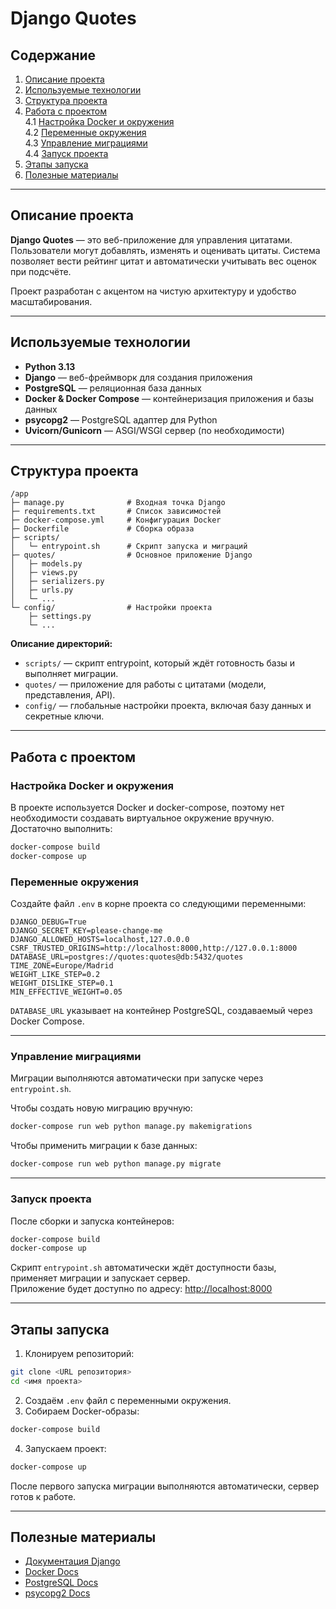 # Django Quotes

## Содержание

1. [Описание проекта](#описание-проекта)  
2. [Используемые технологии](#используемые-технологии)  
3. [Структура проекта](#структура-проекта)  
4. [Работа с проектом](#работа-с-проектом)  
   4.1 [Настройка Docker и окружения](#настройка-docker-и-окружения)  
   4.2 [Переменные окружения](#переменные-окружения)  
   4.3 [Управление миграциями](#управление-миграциями)  
   4.4 [Запуск проекта](#запуск-проекта)  
5. [Этапы запуска](#этапы-запуска)  
6. [Полезные материалы](#полезные-материалы)  

---

## Описание проекта

**Django Quotes** — это веб-приложение для управления цитатами.  
Пользователи могут добавлять, изменять и оценивать цитаты. Система позволяет вести рейтинг цитат и автоматически учитывать вес оценок при подсчёте.  

Проект разработан с акцентом на чистую архитектуру и удобство масштабирования.  

---

## Используемые технологии

- **Python 3.13**  
- **Django** — веб-фреймворк для создания приложения  
- **PostgreSQL** — реляционная база данных  
- **Docker & Docker Compose** — контейнеризация приложения и базы данных  
- **psycopg2** — PostgreSQL адаптер для Python  
- **Uvicorn/Gunicorn** — ASGI/WSGI сервер (по необходимости)  

---

## Структура проекта

```
/app
├─ manage.py              # Входная точка Django
├─ requirements.txt       # Список зависимостей
├─ docker-compose.yml     # Конфигурация Docker
├─ Dockerfile             # Сборка образа
├─ scripts/
│   └─ entrypoint.sh      # Скрипт запуска и миграций
├─ quotes/                # Основное приложение Django
│   ├─ models.py
│   ├─ views.py
│   ├─ serializers.py
│   ├─ urls.py
│   └─ ...
└─ config/                # Настройки проекта
    ├─ settings.py
    └─ ...
```

**Описание директорий:**

- `scripts/` — скрипт entrypoint, который ждёт готовность базы и выполняет миграции.  
- `quotes/` — приложение для работы с цитатами (модели, представления, API).  
- `config/` — глобальные настройки проекта, включая базу данных и секретные ключи.  

---

## Работа с проектом

### Настройка Docker и окружения

В проекте используется Docker и docker-compose, поэтому нет необходимости создавать виртуальное окружение вручную.  
Достаточно выполнить:

```bash
docker-compose build
docker-compose up
```

### Переменные окружения

Создайте файл `.env` в корне проекта со следующими переменными:

```env
DJANGO_DEBUG=True
DJANGO_SECRET_KEY=please-change-me
DJANGO_ALLOWED_HOSTS=localhost,127.0.0.0
CSRF_TRUSTED_ORIGINS=http://localhost:8000,http://127.0.0.1:8000
DATABASE_URL=postgres://quotes:quotes@db:5432/quotes
TIME_ZONE=Europe/Madrid
WEIGHT_LIKE_STEP=0.2
WEIGHT_DISLIKE_STEP=0.1
MIN_EFFECTIVE_WEIGHT=0.05
```

`DATABASE_URL` указывает на контейнер PostgreSQL, создаваемый через Docker Compose.

---

### Управление миграциями

Миграции выполняются автоматически при запуске через `entrypoint.sh`.

Чтобы создать новую миграцию вручную:

```bash
docker-compose run web python manage.py makemigrations
```

Чтобы применить миграции к базе данных:

```bash
docker-compose run web python manage.py migrate
```

---

### Запуск проекта

После сборки и запуска контейнеров:

```bash
docker-compose build
docker-compose up
```

Скрипт `entrypoint.sh` автоматически ждёт доступности базы, применяет миграции и запускает сервер.  
Приложение будет доступно по адресу: [http://localhost:8000](http://localhost:8000)

---

## Этапы запуска

1. Клонируем репозиторий:  

```bash
git clone <URL репозитория>
cd <имя проекта>
```

2. Создаём `.env` файл с переменными окружения.  
3. Собираем Docker-образы:  

```bash
docker-compose build
```

4. Запускаем проект:  

```bash
docker-compose up
```

После первого запуска миграции выполняются автоматически, сервер готов к работе.  

---

## Полезные материалы

- [Документация Django](https://docs.djangoproject.com/)  
- [Docker Docs](https://docs.docker.com/)  
- [PostgreSQL Docs](https://www.postgresql.org/docs/)  
- [psycopg2 Docs](https://www.psycopg.org/docs/)
